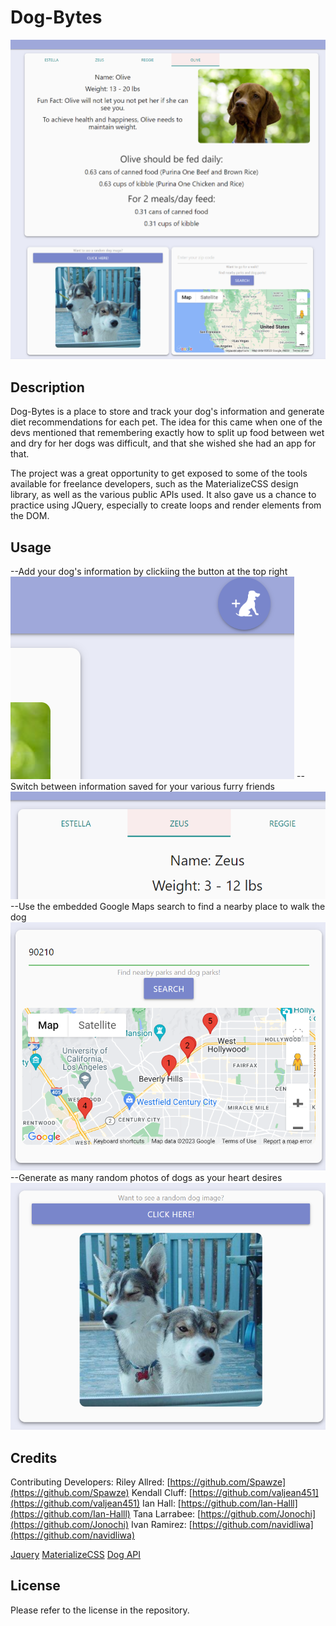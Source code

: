 # Dog-Bytes

![Main Page](/assets/images/demo_1.PNG)

## Description

Dog-Bytes is a place to store and track your dog's information and generate diet recommendations for each pet. The idea for this came when one of the devs mentioned that remembering exactly how to split up food between wet and dry for her dogs was difficult, and that she wished she had an app for that.

The project was a great opportunity to get exposed to some of the tools available for freelance developers, such as the MaterializeCSS design library, as well as the various public APIs used. It also gave us a chance to practice using JQuery, especially to create loops and render elements from the DOM.

## Usage

--Add your dog's information by clickiing the button at the top right
![Add dog button](/assets/images/demo_btn.PNG)
--Switch between information saved for your various furry friends
![Tabs](/assets/images/demo_tabs.PNG)
--Use the embedded Google Maps search to find a nearby place to walk the dog
![Map](/assets/images/demo_map.PNG)
--Generate as many random photos of dogs as your heart desires
![Random Images](/assets/images/demo_random.PNG)

## Credits

Contributing Developers:
Riley Allred: [https://github.com/Spawze](https://github.com/Spawze)
Kendall Cluff: [https://github.com/valjean451](https://github.com/valjean451)
Ian Hall: [https://github.com/Ian-Halll](https://github.com/Ian-Halll)
Tana Larrabee: [https://github.com/Jonochi](https://github.com/Jonochi)
Ivan Ramirez: [https://github.com/navidliwa](https://github.com/navidliwa)

[Jquery](https://jquery.com/)
[MaterializeCSS](https://materializecss.com/)
[Dog API](https://dog.ceo/dog-api)

## License

Please refer to the license in the repository.